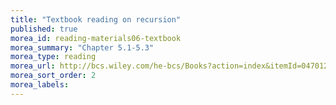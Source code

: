 ```yaml
---
title: "Textbook reading on recursion"
published: true
morea_id: reading-materials06-textbook
morea_summary: "Chapter 5.1-5.3"
morea_type: reading
morea_url: http://bcs.wiley.com/he-bcs/Books?action=index&itemId=0470128704&bcsId=5643
morea_sort_order: 2
morea_labels:
---
```

